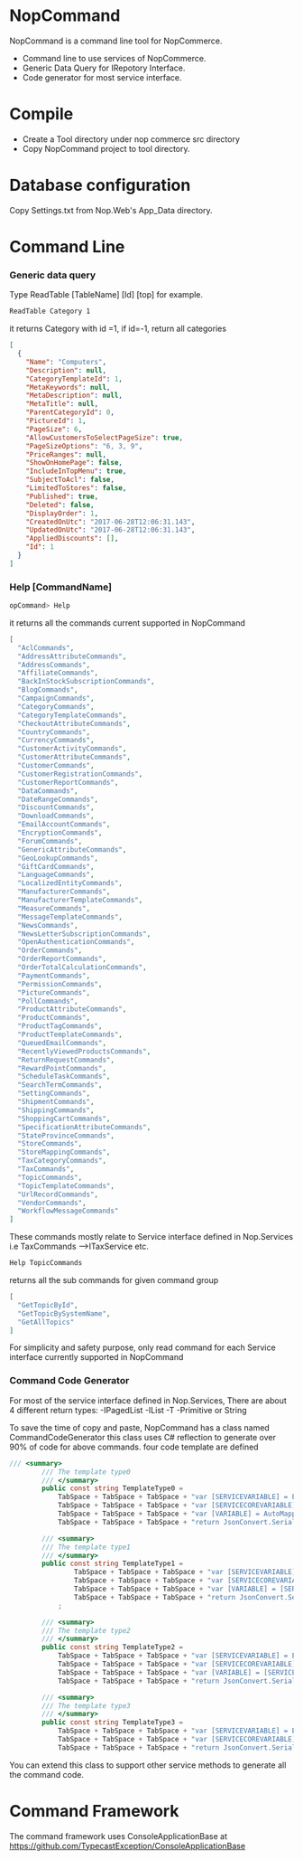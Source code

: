 # NopCommand

NopCommand  is a command line tool for NopCommerce.

  - Command line to use services of NopCommerce.
  - Generic Data Query for IRepotory Interface.
  - Code generator for most service interface.

# Compile

  - Create a Tool directory under nop commerce src directory
  - Copy NopCommand project to tool directory.

# Database configuration
  Copy Settings.txt from Nop.Web's App_Data directory.

# Command Line

### Generic data query
 Type ReadTable [TableName] [Id] [top]
 for example.
```sh
ReadTable Category 1
```

it returns Category with id =1, if id=-1, return all categories
```json
[                                                 
  {                                               
    "Name": "Computers",                          
    "Description": null,                          
    "CategoryTemplateId": 1,                      
    "MetaKeywords": null,                         
    "MetaDescription": null,                      
    "MetaTitle": null,                            
    "ParentCategoryId": 0,                        
    "PictureId": 1,                               
    "PageSize": 6,                                
    "AllowCustomersToSelectPageSize": true,       
    "PageSizeOptions": "6, 3, 9",                 
    "PriceRanges": null,                          
    "ShowOnHomePage": false,                      
    "IncludeInTopMenu": true,                     
    "SubjectToAcl": false,                        
    "LimitedToStores": false,                     
    "Published": true,                            
    "Deleted": false,                             
    "DisplayOrder": 1,                            
    "CreatedOnUtc": "2017-06-28T12:06:31.143",    
    "UpdatedOnUtc": "2017-06-28T12:06:31.143",    
    "AppliedDiscounts": [],                       
    "Id": 1                                       
  }                                               
]                                                 
```
### Help [CommandName]
```sh
opCommand> Help
```
it returns all the commands current supported in NopCommand
```json
[
  "AclCommands",
  "AddressAttributeCommands",
  "AddressCommands",
  "AffiliateCommands",
  "BackInStockSubscriptionCommands",
  "BlogCommands",
  "CampaignCommands",
  "CategoryCommands",
  "CategoryTemplateCommands",
  "CheckoutAttributeCommands",
  "CountryCommands",
  "CurrencyCommands",
  "CustomerActivityCommands",
  "CustomerAttributeCommands",
  "CustomerCommands",
  "CustomerRegistrationCommands",
  "CustomerReportCommands",
  "DataCommands",
  "DateRangeCommands",
  "DiscountCommands",
  "DownloadCommands",
  "EmailAccountCommands",
  "EncryptionCommands",
  "ForumCommands",
  "GenericAttributeCommands",
  "GeoLookupCommands",
  "GiftCardCommands",
  "LanguageCommands",
  "LocalizedEntityCommands",
  "ManufacturerCommands",
  "ManufacturerTemplateCommands",
  "MeasureCommands",
  "MessageTemplateCommands",
  "NewsCommands",
  "NewsLetterSubscriptionCommands",
  "OpenAuthenticationCommands",
  "OrderCommands",
  "OrderReportCommands",
  "OrderTotalCalculationCommands",
  "PaymentCommands",
  "PermissionCommands",
  "PictureCommands",
  "PollCommands",
  "ProductAttributeCommands",
  "ProductCommands",
  "ProductTagCommands",
  "ProductTemplateCommands",
  "QueuedEmailCommands",
  "RecentlyViewedProductsCommands",
  "ReturnRequestCommands",
  "RewardPointCommands",
  "ScheduleTaskCommands",
  "SearchTermCommands",
  "SettingCommands",
  "ShipmentCommands",
  "ShippingCommands",
  "ShoppingCartCommands",
  "SpecificationAttributeCommands",
  "StateProvinceCommands",
  "StoreCommands",
  "StoreMappingCommands",
  "TaxCategoryCommands",
  "TaxCommands",
  "TopicCommands",
  "TopicTemplateCommands",
  "UrlRecordCommands",
  "VendorCommands",
  "WorkflowMessageCommands"
]
```
These commands mostly relate to Service interface defined in Nop.Services
i.e  TaxCommands -->ITaxService etc.
```sh
Help TopicCommands
```
returns all the sub commands for given command group
```json
[                           
  "GetTopicById",           
  "GetTopicBySystemName",   
  "GetAllTopics"            
]                           
```
For simplicity and safety purpose, only read command for each Service interface currently supported in NopCommand
### Command Code Generator
For most of the service interface defined in Nop.Services, There are about 4 different return types:
  -IPagedList<T>
  -IList<T>
  -T
  -Primitive or String

To save the time of copy and paste, NopCommand has a class named CommandCodeGenerator
this class uses C# reflection to generate over 90% of code for above commands.
four code template are defined
```C#
/// <summary>
        /// The template type0
        /// </summary>
        public const string TemplateType0 =
            TabSpace + TabSpace + TabSpace + "var [SERVICEVARIABLE] = EngineContext.Current.Resolve<[SERVICEINTERFACE]>();\r\n" +
            TabSpace + TabSpace + TabSpace + "var [SERVICECOREVARIABLE] = [METHODNAME];\r\n" +
            TabSpace + TabSpace + TabSpace + "var [VARIABLE] = AutoMapperConfiguration.Mapper.Map<[DESTINATIONTYPE]>([SERVICECOREVARIABLE]);\r\n" +
            TabSpace + TabSpace + TabSpace + "return JsonConvert.SerializeObject([VARIABLE], Formatting.Indented);";

        /// <summary>
        /// The template type1
        /// </summary>
        public const string TemplateType1 =
                TabSpace + TabSpace + TabSpace + "var [SERVICEVARIABLE] = EngineContext.Current.Resolve<[SERVICEINTERFACE]>();\r\n" +
                TabSpace + TabSpace + TabSpace + "var [SERVICECOREVARIABLE] = [METHODNAME];\r\n" +
                TabSpace + TabSpace + TabSpace + "var [VARIABLE] = [SERVICECOREVARIABLE].MapSourcePageList<[SOURCETYPE], [DESTINATIONTYPE]> (AutoMapperConfiguration.Mapper);\r\n" +
                TabSpace + TabSpace + TabSpace + "return JsonConvert.SerializeObject([VARIABLE], Formatting.Indented, new PageListConverter<[DESTINATIONTYPE]>());"
            ;

        /// <summary>
        /// The template type2
        /// </summary>
        public const string TemplateType2 =
            TabSpace + TabSpace + TabSpace + "var [SERVICEVARIABLE] = EngineContext.Current.Resolve<[SERVICEINTERFACE]>();\r\n" +
            TabSpace + TabSpace + TabSpace + "var [SERVICECOREVARIABLE] = [METHODNAME];\r\n" +
            TabSpace + TabSpace + TabSpace + "var [VARIABLE] = [SERVICECOREVARIABLE].MapSource<[SOURCETYPE], [DESTINATIONTYPE]>(AutoMapperConfiguration.Mapper);\r\n" +
            TabSpace + TabSpace + TabSpace + "return JsonConvert.SerializeObject([VARIABLE], Formatting.Indented);";

        /// <summary>
        /// The template type3
        /// </summary>
        public const string TemplateType3 =
            TabSpace + TabSpace + TabSpace + "var [SERVICEVARIABLE] = EngineContext.Current.Resolve<[SERVICEINTERFACE]>();\r\n" +
            TabSpace + TabSpace + TabSpace + "var [SERVICECOREVARIABLE] = [METHODNAME];\r\n" +
            TabSpace + TabSpace + TabSpace + "return JsonConvert.SerializeObject([SERVICECOREVARIABLE], Formatting.Indented);";
```

You can extend this class to support other service methods to generate all the command code.


# Command Framework
  The command framework uses ConsoleApplicationBase at https://github.com/TypecastException/ConsoleApplicationBase
